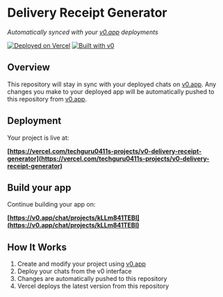 # Delivery Receipt Generator

*Automatically synced with your [v0.app](https://v0.app) deployments*

[![Deployed on Vercel](https://img.shields.io/badge/Deployed%20on-Vercel-black?style=for-the-badge&logo=vercel)](https://vercel.com/techguru0411s-projects/v0-delivery-receipt-generator)
[![Built with v0](https://img.shields.io/badge/Built%20with-v0.app-black?style=for-the-badge)](https://v0.app/chat/projects/kLLm841TEBI)

## Overview

This repository will stay in sync with your deployed chats on [v0.app](https://v0.app).
Any changes you make to your deployed app will be automatically pushed to this repository from [v0.app](https://v0.app).

## Deployment

Your project is live at:

**[https://vercel.com/techguru0411s-projects/v0-delivery-receipt-generator](https://vercel.com/techguru0411s-projects/v0-delivery-receipt-generator)**

## Build your app

Continue building your app on:

**[https://v0.app/chat/projects/kLLm841TEBI](https://v0.app/chat/projects/kLLm841TEBI)**

## How It Works

1. Create and modify your project using [v0.app](https://v0.app)
2. Deploy your chats from the v0 interface
3. Changes are automatically pushed to this repository
4. Vercel deploys the latest version from this repository